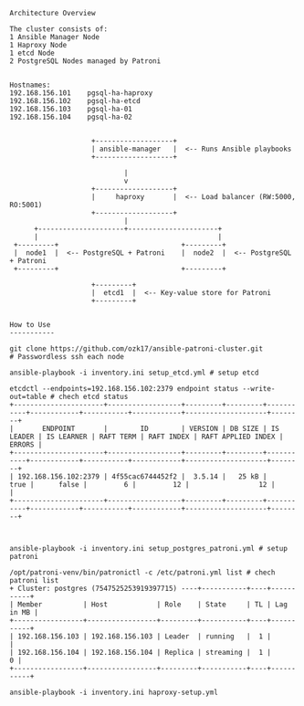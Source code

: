     Architecture Overview

    The cluster consists of:
    1 Ansible Manager Node
    1 Haproxy Node
    1 etcd Node
    2 PostgreSQL Nodes managed by Patroni


    Hostnames:
    192.168.156.101    pgsql-ha-haproxy
    192.168.156.102    pgsql-ha-etcd
    192.168.156.103    pgsql-ha-01
    192.168.156.104    pgsql-ha-02


                        +-------------------+
                        | ansible-manager   |  <-- Runs Ansible playbooks
                        +-------------------+

                                |
                                v
                        +-------------------+
                        |     haproxy       |  <-- Load balancer (RW:5000, RO:5001)
                        +-------------------+
                                |
          +---------------------+----------------------+
          |                                            |
     +---------+                              +---------+
     |  node1  |  <-- PostgreSQL + Patroni    |  node2  |  <-- PostgreSQL + Patroni
     +---------+                              +---------+

                        +---------+
                        |  etcd1  |  <-- Key-value store for Patroni
                        +---------+


    How to Use 
    -----------

    git clone https://github.com/ozk17/ansible-patroni-cluster.git
    # Passwordless ssh each node

    ansible-playbook -i inventory.ini setup_etcd.yml # setup etcd

    etcdctl --endpoints=192.168.156.102:2379 endpoint status --write-out=table # chech etcd status
    +----------------------+------------------+---------+---------+-----------+------------+-----------+------------+--------------------+--------+
    |       ENDPOINT       |        ID        | VERSION | DB SIZE | IS LEADER | IS LEARNER | RAFT TERM | RAFT INDEX | RAFT APPLIED INDEX | ERRORS |
    +----------------------+------------------+---------+---------+-----------+------------+-----------+------------+--------------------+--------+
    | 192.168.156.102:2379 | 4f55cac6744452f2 |  3.5.14 |   25 kB |      true |      false |         6 |         12 |                 12 |        |
    +----------------------+------------------+---------+---------+-----------+------------+-----------+------------+--------------------+--------+



    ansible-playbook -i inventory.ini setup_postgres_patroni.yml # setup patroni 

    /opt/patroni-venv/bin/patronictl -c /etc/patroni.yml list # chech patroni list
    + Cluster: postgres (7547525253919397715) ----+-----------+----+-----------+
    | Member          | Host            | Role    | State     | TL | Lag in MB |
    +-----------------+-----------------+---------+-----------+----+-----------+
    | 192.168.156.103 | 192.168.156.103 | Leader  | running   |  1 |           |
    | 192.168.156.104 | 192.168.156.104 | Replica | streaming |  1 |         0 |
    +-----------------+-----------------+---------+-----------+----+-----------+

    ansible-playbook -i inventory.ini haproxy-setup.yml
